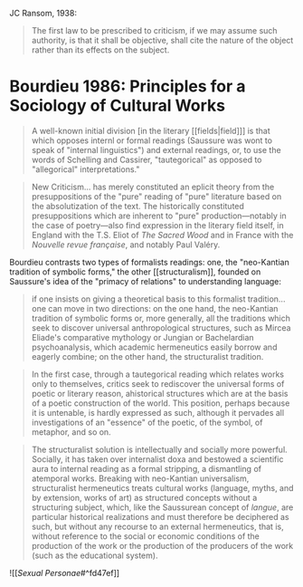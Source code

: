 JC Ransom, 1938:

> The first law to be prescribed to criticism, if we may assume such authority, is that it shall be objective, shall cite the nature of the object rather than its effects on the subject.

# Bourdieu 1986: Principles for a Sociology of Cultural Works

> A well-known initial division [in the literary [[fields|field]]] is that which opposes internl or formal readings (Saussure was wont to speak of "internal linguistics") and external readings, or, to use the words of Schelling and Cassirer, "tautegorical" as opposed to "allegorical" interpretations."

> New Criticism... has merely constituted an eplicit theory from the presuppositions of the "pure" reading of "pure" literature based on the absolutization of the text. The historically constituted presuppositions which are inherent to "pure" production—notably in the case of poetry—also find expression in the literary field itself, in England with the T.S. Eliot of _The Sacred Wood_ and in France with the _Nouvelle revue française_, and notably Paul Valéry.

Bourdieu contrasts two types of formalists readings: one, the "neo-Kantian tradition of symbolic forms," the other [[structuralism]], founded on Saussure's idea of the "primacy of relations" to understanding language:

> if one insists on giving a theoretical basis to this formalist tradition... one can move in two directions: on the one hand, the neo-Kantian tradition of symbolic forms or, more generally, all the traditions which seek to discover universal anthropological structures, such as Mircea Eliade's comparative mythology or Jungian or Bachelardian psychoanalysis, which academic hermeneutics easily borrow and eagerly combine; on the other hand, the structuralist tradition. 

> In the first case, through a tautegorical reading which relates works only to themselves, critics seek to rediscover the universal forms of poetic or literary reason, ahistorical structures which are at the basis of a poetic construction of the world. This position, perhaps because it is untenable, is hardly expressed as such, although it pervades all investigations of an "essence" of the poetic, of the symbol, of metaphor, and so on.

> The structuralist solution is intellectually and socially more powerful. Socially, it has taken over internalist doxa and bestowed a scientific aura to internal reading as a formal stripping, a dismantling of atemporal works. Breaking with neo-Kantian universalism, structuralist hermeneutics treats cultural works (language, myths, and by extension, works of art) as structured concepts without a structuring subject, which, like the Saussurean concept of _langue_, are particular historical realizations and must therefore be deciphered as such, but without any recourse to an external hermeneutics, that is, without reference to the social or economic conditions of the production of the work or the production of the producers of the work (such as the educational system).

![[_Sexual Personae_#^fd47ef]]